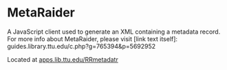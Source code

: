 # MetaRaider
A JavaScript client used to generate an XML containing a metadata record. For more info about MetaRaider, please visit [link text itself]: guides.library.ttu.edu/c.php?g=765394&p=5692952

Located at <a href="apps.lib.ttu.edu/RRmetadatr">apps.lib.ttu.edu/RRmetadatr</a>
